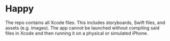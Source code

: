 # Happy

The repo contains all Xcode files.  This includes storyboards, Swift files, and assets (e.g. images).
The app cannot be launched without compiling said files in Xcode and then running it on a physical or simulated iPhone.
